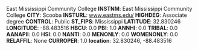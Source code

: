 
East Mississippi Community College
**INSTNM**: East Mississippi Community College
**CITY**: Scooba
**INSTURL**: www.eastms.edu/
**HIGHDEG**: Associate degree
**CONTROL**: Public
**ST_FIPS**: Mississippi
**LATITUDE**: 32.830246
**LONGITUDE**: -88.483516
**HBCU**: 0.0
**PBI**: 1.0
**ANNHI**: 0.0
**TRIBAL**: 0.0
**AANAPII**: 0.0
**HSI**: 0.0
**NANTI**: 0.0
**MENONLY**: 0.0
**WOMENONLY**: 0.0
**RELAFFIL**: None
**CURROPER**: 1.0
**location**: 32.830246, -88.483516